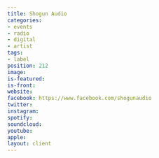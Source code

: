 ```yaml
---
title: Shogun Audio
categories:
- events
- radio
- digital
- artist
tags:
- label
position: 212
image: 
is-featured: 
is-front: 
website: 
facebook: https://www.facebook.com/shogunaudio
twitter: 
instagram: 
spotify: 
soundcloud: 
youtube: 
apple: 
layout: client
---
```


